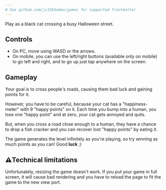 ```yaml
---
# See github.com/js13kGames/games for supported frontmatter
---
```

Play as a black cat crossing a busy Halloween street.

## Controls
- On PC, move using WASD or the arrows.
- On mobile,  you can use the left/right buttons (available only on mobile) to go left and right, and to go up just tap anywhere on the screen.

## Gameplay

Your goal is to cross people's roads, causing them bad luck and gaining points for it.

However, you have to be careful, because your cat has a "happiness-meter" with 9 "happy points" on it. Each time you bump into a human, you lose one "happy point" and at zero, your cat gets annoyed and quits.

But, when you cross a road close enough to a human, they have a chance to drop a fish cracker and you can recover lost "happy points" by eating it.

The game generates the level infinitely as you're playing, so try winning as much points as you can! Good **luck** ;)

## ⚠️Technical limitations

Unfortunately, resizing the game doesn't work. If you put your game in full screen, it will cause bad rendering and you have to reload the page to fit the game to the new view port.